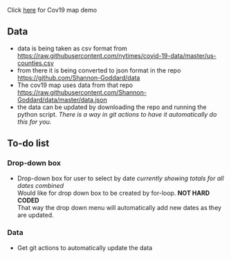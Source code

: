 Click [here](https://shannon-goddard.github.io/COV19MAP/) for Cov19 map demo  
[](https://share.getcloudapp.com/QwuK9Dle)

## Data  
- data is being taken as csv format from https://raw.githubusercontent.com/nytimes/covid-19-data/master/us-counties.csv  
- from there it is being converted to json format in the repo https://github.com/Shannon-Goddard/data
- The cov19 map uses data from that repo https://raw.githubusercontent.com/Shannon-Goddard/data/master/data.json
- the data can be updated by downloading the repo and running the python script. *There is a way in git actions to have it automatically do this for you.*

## To-do list  
### Drop-down box
- Drop-down box for user to select by date *currently showing totals for all dates combined*  
Would like for drop down box to be created by for-loop. **NOT HARD CODED**  
That way the drop down menu will automatically add new dates as they are updated.  
### Data
- Get git actions to automatically update the data
